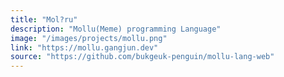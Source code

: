 ```yaml
---
title: "Mol?ru"
description: "Mollu(Meme) programming Language"
image: "/images/projects/mollu.png"
link: "https://mollu.gangjun.dev"
source: "https://github.com/bukgeuk-penguin/mollu-lang-web"
---
```

